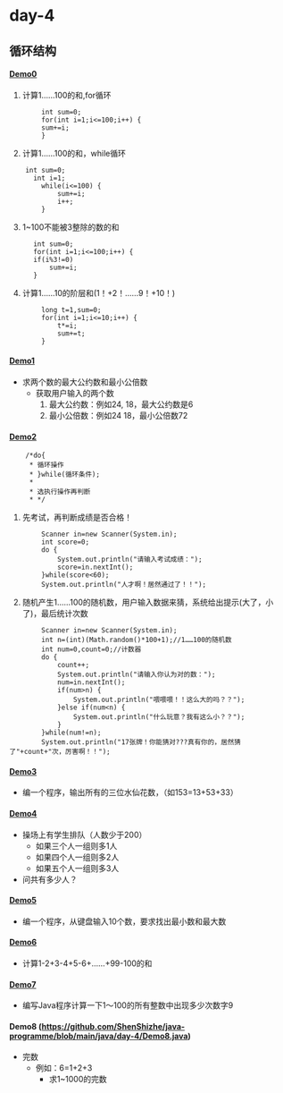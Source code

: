 # day-4 
## 循环结构
#### [Demo0](https://github.com/ShenShizhe/java-programme/blob/main/java/day-4/Demo0.java)


1. 计算1……100的和,for循环
```
  		int sum=0;
  		for(int i=1;i<=100;i++) {
  		sum+=i;
  		}
```

2. 计算1……100的和，while循环

```
    int sum=0;
	  int i=1;
		while(i<=100) {
			sum+=i;
			i++;
		}
```	

3. 1~100不能被3整除的数的和

```
      int sum=0;
      for(int i=1;i<=100;i++) {
      if(i%3!=0) 
          sum+=i;
      }	
```	

4. 计算1……10的阶层和(1！+2！……9！+10！)

```
		long t=1,sum=0;
		for(int i=1;i<=10;i++) {
			t*=i;	
			sum+=t;
		}
```

#### [Demo1](https://github.com/ShenShizhe/java-programme/blob/main/java/day-4/Demo1.java)
- 求两个数的最大公约数和最小公倍数
	- 获取用户输入的两个数 
		1. 最大公约数：例如24, 18，最大公约数是6
		2. 最小公倍数：例如24 18，最小公倍数72
		 
#### [Demo2](https://github.com/ShenShizhe/java-programme/blob/main/java/day-4/Demo2.java)

```
	/*do{
	 * 循环操作
	 * }while(循环条件);
	 * 
	 * 选执行操作再判断
	 * */
```	

1. 先考试，再判断成绩是否合格！

```
		Scanner in=new Scanner(System.in);
		int score=0;
		do {
			System.out.println("请输入考试成绩：");
			score=in.nextInt();
		}while(score<60);
		System.out.println("人才啊！居然通过了！！");
```

2. 随机产生1……100的随机数，用户输入数据来猜，系统给出提示(大了，小了)，最后统计次数

```
		Scanner in=new Scanner(System.in);
		int n=(int)(Math.random()*100+1);//1……100的随机数
		int num=0,count=0;//计数器
		do {
			count++;
			System.out.println("请输入你认为对的数：");
			num=in.nextInt();
			if(num>n) {
				System.out.println("喂喂喂！！这么大的吗？？");
			}else if(num<n) {
				System.out.println("什么玩意？我有这么小？？");
			}
		}while(num!=n);
		System.out.println("17张牌！你能猜对???真有你的，居然猜了"+count+"次，厉害啊！！");
```

#### [Demo3](https://github.com/ShenShizhe/java-programme/blob/main/java/day-4/Demo3.java)
- 编一个程序，输出所有的三位水仙花数，（如153=13+53+33）
#### [Demo4](https://github.com/ShenShizhe/java-programme/blob/main/java/day-4/Demo4.java)
- 操场上有学生排队（人数少于200）
	- 如果三个人一组则多1人
	- 如果四个人一组则多2人
	- 如果五个人一组则多3人
- 问共有多少人？
#### [Demo5](https://github.com/ShenShizhe/java-programme/blob/main/java/day-4/Demo5.java)
- 编一个程序，从键盘输入10个数，要求找出最小数和最大数
#### [Demo6](https://github.com/ShenShizhe/java-programme/blob/main/java/day-4/Demo6.java)
- 计算1-2+3-4+5-6+……+99-100的和
#### [Demo7](https://github.com/ShenShizhe/java-programme/blob/main/java/day-4/Demo7.java)
- 编写Java程序计算一下1～100的所有整数中出现多少次数字9
#### Demo8 (https://github.com/ShenShizhe/java-programme/blob/main/java/day-4/Demo8.java)
- 完数
	- 例如：6=1+2+3
		- 求1~1000的完数
    


